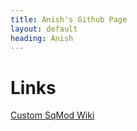 ```yaml
---
title: Anish's Github Page
layout: default
heading: Anish
---
```

# Links
[Custom SqMod Wiki](./sqmod)
